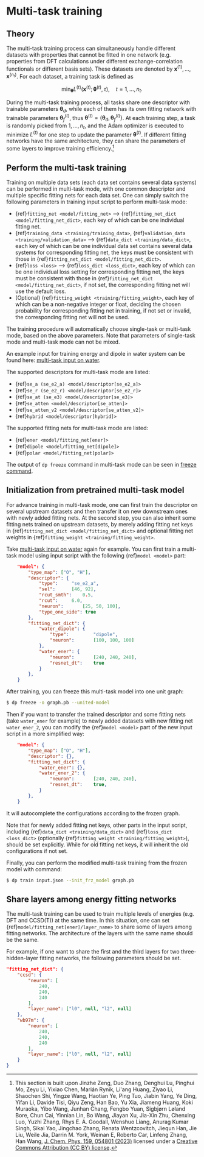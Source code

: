 # Multi-task training

## Theory

The multi-task training process can simultaneously handle different datasets with properties that cannot be fitted in one network (e.g. properties from DFT calculations under different exchange-correlation functionals or different basis sets).
These datasets are denoted by $\boldsymbol x^{(1)}, \dots, \boldsymbol x^{(n_t)}$.
For each dataset, a training task is defined as

```math
    \min_{\boldsymbol \theta}   L^{(t)} (\boldsymbol x^{(t)}; \boldsymbol  \theta^{(t)}, \tau), \quad t=1, \dots, n_t.
```

During the multi-task training process, all tasks share one descriptor with trainable parameters $\boldsymbol{\theta}_ {d}$, while each of them has its own fitting network with trainable parameters $\boldsymbol{\theta}_ f^{(t)}$, thus
$\boldsymbol{\theta}^{(t)} = \{ \boldsymbol{\theta}_ {d} , \boldsymbol{\theta}_ {f}^{(t)} \}$.
At each training step, a task is randomly picked from ${1, \dots, n_t}$, and the Adam optimizer is executed to minimize $L^{(t)}$ for one step to update the parameter $\boldsymbol \theta^{(t)}$.
If different fitting networks have the same architecture, they can share the parameters of some layers
to improve training efficiency.[^1]

[^1]: This section is built upon Jinzhe Zeng, Duo Zhang, Denghui Lu, Pinghui Mo, Zeyu Li, Yixiao Chen, Marián Rynik, Li'ang Huang, Ziyao Li, Shaochen Shi, Yingze Wang, Haotian Ye, Ping Tuo, Jiabin Yang, Ye Ding, Yifan Li, Davide Tisi, Qiyu Zeng, Han Bao, Yu Xia, Jiameng Huang, Koki Muraoka, Yibo Wang, Junhan Chang, Fengbo Yuan, Sigbjørn Løland Bore, Chun Cai, Yinnian Lin, Bo Wang, Jiayan Xu, Jia-Xin Zhu, Chenxing Luo, Yuzhi Zhang, Rhys E. A. Goodall, Wenshuo Liang, Anurag Kumar Singh, Sikai Yao, Jingchao Zhang, Renata Wentzcovitch, Jiequn Han, Jie Liu, Weile Jia, Darrin M. York, Weinan E, Roberto Car, Linfeng Zhang, Han Wang, [J. Chem. Phys. 159, 054801 (2023)](https://doi.org/10.1063/5.0155600) licensed under a [Creative Commons Attribution (CC BY) license](http://creativecommons.org/licenses/by/4.0/).

## Perform the multi-task training

Training on multiple data sets (each data set contains several data systems) can be performed in multi-task mode,
with one common descriptor and multiple specific fitting nets for each data set.
One can simply switch the following parameters in training input script to perform multi-task mode:

- {ref}`fitting_net <model/fitting_net>` --> {ref}`fitting_net_dict <model/fitting_net_dict>`,
  each key of which can be one individual fitting net.
- {ref}`training_data <training/training_data>`, {ref}`validation_data <training/validation_data>`
  --> {ref}`data_dict <training/data_dict>`, each key of which can be one individual data set contains
  several data systems for corresponding fitting net, the keys must be consistent with those in
  {ref}`fitting_net_dict <model/fitting_net_dict>`.
- {ref}`loss <loss>` --> {ref}`loss_dict <loss_dict>`, each key of which can be one individual loss setting
  for corresponding fitting net, the keys must be consistent with those in
  {ref}`fitting_net_dict <model/fitting_net_dict>`, if not set, the corresponding fitting net will use the default loss.
- (Optional) {ref}`fitting_weight <training/fitting_weight>`, each key of which can be a non-negative integer or float,
  deciding the chosen probability for corresponding fitting net in training, if not set or invalid,
  the corresponding fitting net will not be used.

The training procedure will automatically choose single-task or multi-task mode, based on the above parameters.
Note that parameters of single-task mode and multi-task mode can not be mixed.

An example input for training energy and dipole in water system can be found here: [multi-task input on water](../../examples/water_multi_task/ener_dipole/input.json).

The supported descriptors for multi-task mode are listed:

- {ref}`se_a (se_e2_a) <model/descriptor[se_e2_a]>`
- {ref}`se_r (se_e2_r) <model/descriptor[se_e2_r]>`
- {ref}`se_at (se_e3) <model/descriptor[se_e3]>`
- {ref}`se_atten <model/descriptor[se_atten]>`
- {ref}`se_atten_v2 <model/descriptor[se_atten_v2]>`
- {ref}`hybrid <model/descriptor[hybrid]>`

The supported fitting nets for multi-task mode are listed:

- {ref}`ener <model/fitting_net[ener]>`
- {ref}`dipole <model/fitting_net[dipole]>`
- {ref}`polar <model/fitting_net[polar]>`

The output of `dp freeze` command in multi-task mode can be seen in [freeze command](../freeze/freeze.md).

## Initialization from pretrained multi-task model

For advance training in multi-task mode, one can first train the descriptor on several upstream datasets and then transfer it on new downstream ones with newly added fitting nets.
At the second step, you can also inherit some fitting nets trained on upstream datasets, by merely adding fitting net keys in {ref}`fitting_net_dict <model/fitting_net_dict>` and
optional fitting net weights in {ref}`fitting_weight <training/fitting_weight>`.

Take [multi-task input on water](../../examples/water_multi_task/ener_dipole/input.json) again for example.
You can first train a multi-task model using input script with the following {ref}`model <model>` part:

```json
    "model": {
        "type_map": ["O", "H"],
        "descriptor": {
            "type":     "se_e2_a",
            "sel":      [46, 92],
            "rcut_smth":    0.5,
            "rcut":     6.0,
            "neuron":       [25, 50, 100],
            "type_one_side": true
        },
        "fitting_net_dict": {
            "water_dipole": {
                "type":         "dipole",
                "neuron":       [100, 100, 100]
            },
            "water_ener": {
                "neuron":       [240, 240, 240],
                "resnet_dt":    true
            }
        },
    }
```

After training, you can freeze this multi-task model into one unit graph:

```bash
$ dp freeze -o graph.pb --united-model
```

Then if you want to transfer the trained descriptor and some fitting nets (take `water_ener` for example) to newly added datasets with new fitting net `water_ener_2`,
you can modify the {ref}`model <model>` part of the new input script in a more simplified way:

```json
    "model": {
        "type_map": ["O", "H"],
        "descriptor": {},
        "fitting_net_dict": {
            "water_ener": {},
            "water_ener_2": {
                "neuron":       [240, 240, 240],
                "resnet_dt":    true,
            }
        },
    }
```

It will autocomplete the configurations according to the frozen graph.

Note that for newly added fitting net keys, other parts in the input script, including {ref}`data_dict <training/data_dict>` and {ref}`loss_dict <loss_dict>` (optionally {ref}`fitting_weight <training/fitting_weight>`),
should be set explicitly. While for old fitting net keys, it will inherit the old configurations if not set.

Finally, you can perform the modified multi-task training from the frozen model with command:

```bash
$ dp train input.json --init_frz_model graph.pb
```

## Share layers among energy fitting networks

The multi-task training can be used to train multiple levels of energies (e.g. DFT and CCSD(T)) at the same time.
In this situation, one can set {ref}`model/fitting_net[ener]/layer_name>` to share some of layers among fitting networks.
The architecture of the layers with the same name should be the same.

For example, if one want to share the first and the third layers for two three-hidden-layer fitting networks, the following parameters should be set.

```json
"fitting_net_dict": {
    "ccsd": {
        "neuron": [
            240,
            240,
            240
        ],
        "layer_name": ["l0", null, "l2", null]
    },
    "wb97m": {
        "neuron": [
            240,
            240,
            240
        ],
        "layer_name": ["l0", null, "l2", null]
    }
}
```
